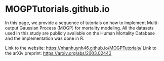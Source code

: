 # MOGPTutorials.github.io

In this page, we provide a sequence of tutorials on how to implement Multi-output Gaussian Process (MOGP) for mortality modeling. All the datasets used in this study are publicly available on the Human Mortality Database and the implementation was done in R. 

Link to the website: https://nhanhuynh46.github.io/MOGPTutorials/
Link to the arXiv preprint: https://arxiv.org/abs/2003.02443

